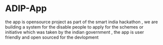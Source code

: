 # ADIP-App
the app is opensource project as part of the smart india hackathon , we are building a system for the disable people to apply for the schemes or initiative which was taken by the indian government , the app is user friendly and open sourced for the devlopment
